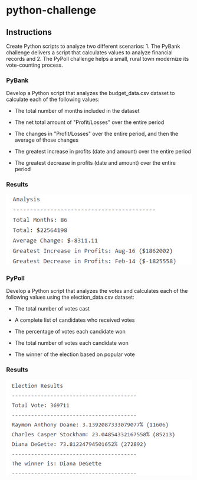 # python-challenge

## Instructions

Create Python scripts to analyze two different scenarios:  1. The PyBank challenge delivers a script that calculates values to analyze financial records and 2. The PyPoll challenge helps a small, rural town modernize its vote-counting process.

### PyBank

Develop a Python script that analyzes the budget_data.csv dataset to calculate each of the following values:

- The total number of months included in the dataset

- The net total amount of "Profit/Losses" over the entire period

- The changes in "Profit/Losses" over the entire period, and then the average of those changes

- The greatest increase in profits (date and amount) over the entire period

- The greatest decrease in profits (date and amount) over the entire period

### Results

![Financial Analysis](https://github.com/kgregart/python-challenge/blob/main/Images/Financial_Analysis_Results.png)


### PyPoll

Develop a Python script that analyzes the votes and calculates each of the following values using the election_data.csv dataset:

- The total number of votes cast

- A complete list of candidates who received votes

- The percentage of votes each candidate won

- The total number of votes each candidate won

- The winner of the election based on popular vote

### Results

![Election Results](https://github.com/kgregart/python-challenge/blob/main/Images/Election_Results.png)
